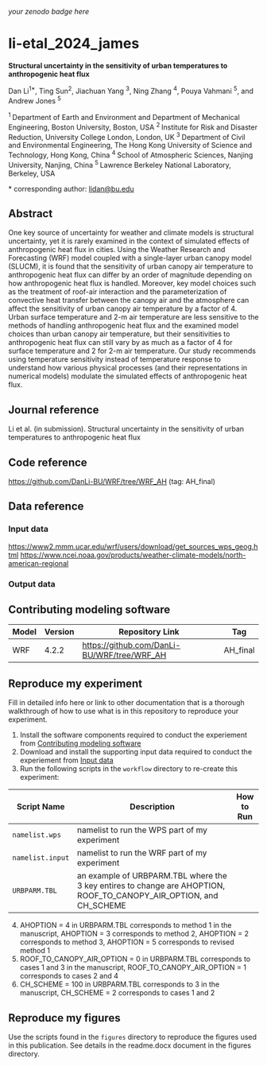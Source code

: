 _your zenodo badge here_

# li-etal_2024_james

**Structural uncertainty in the sensitivity of urban temperatures to anthropogenic heat flux**

Dan Li<sup>1\*</sup>, Ting Sun<sup>2</sup>, Jiachuan Yang <sup>3</sup>, Ning Zhang <sup>4</sup>, Pouya Vahmani <sup>5</sup>, and Andrew Jones <sup>5</sup>

<sup>1 </sup> Department of Earth and Environment and Department of Mechanical Engineering, Boston University, Boston, USA
<sup>2 </sup> Institute for Risk and Disaster Reduction, University College London, London, UK
<sup>3 </sup> Department of Civil and Environmental Engineering, The Hong Kong University of Science and Technology, Hong Kong, China
<sup>4 </sup> School of Atmospheric Sciences, Nanjing University, Nanjing, China
<sup>5 </sup> Lawrence Berkeley National Laboratory, Berkeley, USA

\* corresponding author:  lidan@bu.edu

## Abstract
One key source of uncertainty for weather and climate models is structural uncertainty, yet it is rarely examined in the context of simulated effects of anthropogenic heat flux in cities.
Using the Weather Research and Forecasting (WRF) model coupled with a single-layer urban canopy model (SLUCM), it is found that the sensitivity of urban canopy air temperature to anthropogenic heat flux can differ by an order of magnitude depending on how anthropogenic heat flux is handled.
Moreover, key model choices such as the treatment of roof-air interaction and the parameterization of convective heat transfer between the canopy air and the atmosphere can affect the sensitivity of urban canopy air temperature by a factor of 4.
Urban surface temperature and 2-m air temperature are less sensitive to the methods of handling anthropogenic heat flux and the examined model choices than urban canopy air temperature, but their sensitivities to anthropogenic heat flux can still vary by as much as a factor of 4 for surface temperature and 2 for 2-m air temperature.
Our study recommends using temperature sensitivity instead of temperature response to understand how various physical processes (and their representations in numerical models) modulate the simulated effects of anthropogenic heat flux.

## Journal reference
Li et al. (in submission). Structural uncertainty in the sensitivity of urban temperatures to anthropogenic heat flux

## Code reference

https://github.com/DanLi-BU/WRF/tree/WRF_AH (tag: AH_final)

## Data reference

### Input data

https://www2.mmm.ucar.edu/wrf/users/download/get_sources_wps_geog.html
https://www.ncei.noaa.gov/products/weather-climate-models/north-american-regional

### Output data



## Contributing modeling software
| Model | Version | Repository Link | Tag |
|-------|---------|-----------------|-----|
| WRF | 4.2.2 | https://github.com/DanLi-BU/WRF/tree/WRF_AH | AH_final |

## Reproduce my experiment
Fill in detailed info here or link to other documentation that is a thorough walkthrough of how to use what is in this repository to reproduce your experiment.


1. Install the software components required to conduct the experiement from [Contributing modeling software](#contributing-modeling-software)
2. Download and install the supporting input data required to conduct the experiement from [Input data](#input-data)
3. Run the following scripts in the `workflow` directory to re-create this experiment:

| Script Name | Description | How to Run |
| --- | --- | --- |
| `namelist.wps` | namelist to run the WPS part of my experiment |  |
| `namelist.input` | namelist to run the WRF part of my experiment |  |
| `URBPARM.TBL` | an example of URBPARM.TBL where the 3 key entires to change are AHOPTION, ROOF_TO_CANOPY_AIR_OPTION, and CH_SCHEME |  |

4. AHOPTION = 4 in URBPARM.TBL corresponds to method 1 in the manuscript, AHOPTION = 3 corresponds to method 2, AHOPTION = 2 corresponds to method 3, AHOPTION = 5 corresponds to revised method 1
5. ROOF_TO_CANOPY_AIR_OPTION = 0 in URBPARM.TBL corresponds to cases 1 and 3 in the manuscript, ROOF_TO_CANOPY_AIR_OPTION = 1 corresponds to cases 2 and 4
6. CH_SCHEME = 100 in URBPARM.TBL corresponds to 3 in the manuscript, CH_SCHEME = 2 corresponds to cases 1 and 2

## Reproduce my figures
Use the scripts found in the `figures` directory to reproduce the figures used in this publication. See details in the readme.docx document in the figures directory.
